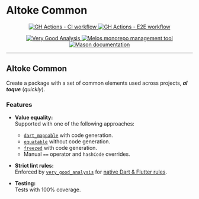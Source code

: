 # Altoke Common

<p align="center">
  <p align="center">
    <a href="https://github.com/mrverdant13/altoke_bricks/actions/workflows/ci.yaml">
      <img
        src="https://github.com/mrverdant13/altoke_bricks/actions/workflows/ci.yaml/badge.svg?branch=main"
        alt="GH Actions - CI workflow"
      />
    </a>
    <a href="https://github.com/mrverdant13/altoke_bricks/actions/workflows/e2e.yaml">
      <img
        src="https://github.com/mrverdant13/altoke_bricks/actions/workflows/e2e.yaml/badge.svg?branch=main"
        alt="GH Actions - E2E workflow"
      />
    </a>
  </p>
  <p align="center">
    <a href="https://pub.dev/packages/very_good_analysis">
      <img
        src="https://img.shields.io/badge/style-very_good_analysis-B22C89.svg"
        alt="Very Good Analysis"
      />
    </a>
    <a href="https://melos.invertase.dev/">
      <img
        src="https://img.shields.io/badge/maintained%20with-melos-f700ff.svg"
        alt="Melos monorepo management tool"
      />
    </a>
    <a href="https://docs.brickhub.dev/">
      <img
        src="https://img.shields.io/endpoint?url=https%3A%2F%2Ftinyurl.com%2Fmason-badge"
        alt="Mason documentation"
      />
    </a>
  </p>
</p>

---

## Altoke Common

Create a package with a set of common elements used across projects, **_al toque_** (_quickly_).

### Features

- **Value equality:**\
  Supported with one of the following approaches:
    - [`dart_mappable`][pub_package_dart_mappable] with code generation.
    - [`equatable`][pub_package_equatable] without code generation.
    - [`freezed`][pub_package_freezed] with code generation.
    - Manual `==` operator and `hashCode` overrides.

- **Strict lint rules:**\
  Enforced by [`very_good_analysis`][pub_package_very_good_analysis] for [native Dart & Flutter rules][docs_dart_and_flutter_linter_rules_link].

- **Testing:**\
  Tests with 100% coverage.

<!-- LINKS -->

[docs_dart_and_flutter_linter_rules_link]: https://dart.dev/tools/linter-rules
[pub_package_dart_mappable]: https://pub.dev/packages/dart_mappable
[pub_package_equatable]: https://pub.dev/packages/equatable
[pub_package_freezed]: https://pub.dev/packages/freezed
[pub_package_very_good_analysis]: https://pub.dev/packages/very_good_analysis
